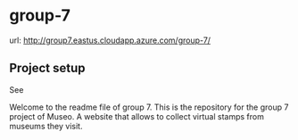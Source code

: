 # group-7
url: http://group7.eastus.cloudapp.azure.com/group-7/

## Project setup
See 

Welcome to the readme file of group 7. This is the repository for the group 7 project of Museo. A website that allows to collect virtual stamps from museums they visit.
